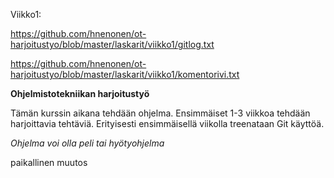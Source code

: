 Viikko1:

https://github.com/hnenonen/ot-harjoitustyo/blob/master/laskarit/viikko1/gitlog.txt

https://github.com/hnenonen/ot-harjoitustyo/blob/master/laskarit/viikko1/komentorivi.txt


**Ohjelmistotekniikan harjoitustyö**

Tämän kurssin aikana tehdään ohjelma.
Ensimmäiset 1-3 viikkoa tehdään harjoittavia tehtäviä.
Erityisesti ensimmäisellä viikolla treenataan Git käyttöä.

*Ohjelma voi olla peli tai hyötyohjelma*


paikallinen muutos
